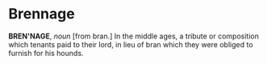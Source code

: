 # Brennage

**BREN'NAGE**, _noun_ \[from bran.\] In the middle ages, a tribute or composition which tenants paid to their lord, in lieu of bran which they were obliged to furnish for his hounds.